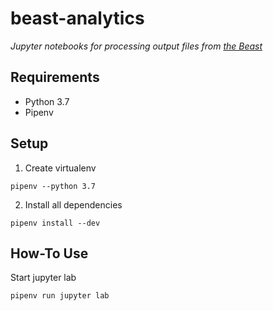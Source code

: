 beast-analytics
===============

*Jupyter notebooks for processing output files from [the Beast](https://github.com/jjmrocha/beast)*


Requirements
------------
* Python 3.7
* Pipenv


Setup
-----
1. Create virtualenv
  ```
  pipenv --python 3.7
  ```

2. Install all dependencies
  ```
  pipenv install --dev
  ```
  
How-To Use
----------

Start jupyter lab 
```
pipenv run jupyter lab
```
